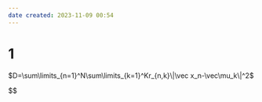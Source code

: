 ```yaml
---
date created: 2023-11-09 00:54
---
```


# 1

$D=\sum\limits_{n=1}^N\sum\limits_{k=1}^Kr_{n,k}\|\vec x_n-\vec\mu_k\|^2$

$$
